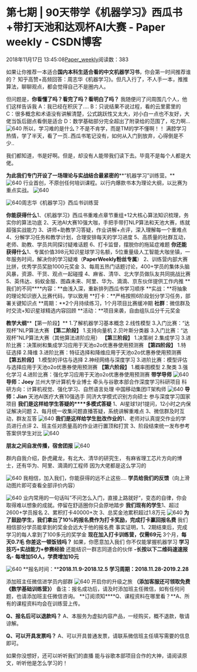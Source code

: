 
# 第七期 | 90天带学《机器学习》西瓜书+带打天池和达观杯AI大赛 - Paper weekly - CSDN博客


2018年11月17日 13:45:08[Paper_weekly](https://me.csdn.net/c9Yv2cf9I06K2A9E)阅读数：383


如果让你推荐一本适合**国内本科生适合看的中文机器学习书**，你会第一时间推荐谁的？
知乎高赞+高频回答：周志华《机器学习》。但凡入行了，不人手一本，推推算法，聊聊观点，都会觉得自己不是圈内人。

但问题是，**你看懂了吗？看完了吗？看明白了吗？**
我随便问了问周围几个人，他们这样告诉我
A：我已经在积灰了....
B：只说结果不说过程，看的云里雾里的
C：很多概念和术语没有讲解清楚，公式跳跃性又太大，对小白一点也不友好，大佬当饭后甜点看倒是适合
D：数学基础部分完全超出了附录给的范围了，吃力啊...
![640](https://ss.csdn.net/p?https://mmbiz.qpic.cn/mmbiz_jpg/ICiaxO5t2PJmJ0hicUGStcXkELfdeuckfWlkZYErD7CZY8p4MRHm2jBgQomYET6FaCw29kXcDuHuw739bctmmvEA/640)
所以，学习难的是什么？不是不肯学，而是TM的学不懂啊！！
满腔学习热情，学了半天，看了一页..西瓜书笔记没有，如何从入门到放弃，心得倒是不少..

我们都知道，书是好啊。但是，却没有人能带我们读下去。毕竟不是每个人都是大佬。

**为此我们专门开设了一场理论与实战结合最紧密的****“机器学习”训练营。**
![640](https://ss.csdn.net/p?https://mmbiz.qpic.cn/mmbiz_jpg/ICiaxO5t2PJmJ0hicUGStcXkELfdeuckfWeFZTBgF4ic87LXDgjrr29qvmiaqGLrBly4wNoTRsLU8HFTfY6a3J82Pg/640)
行业首创，不原创任何培训课程。以行内爆款书本为理论大纲，以比赛为重点实战。
![640](https://ss.csdn.net/p?https://mmbiz.qpic.cn/mmbiz_png/ICiaxO5t2PJmJ0hicUGStcXkELfdeuckfWqCic0PONSe4icxFg6MqNgO60yRYnXb36NPjeMYkyE4Kva0zPibEhXYplA/640)

![640](https://ss.csdn.net/p?https://mmbiz.qpic.cn/mmbiz_png/ICiaxO5t2PJmJ0hicUGStcXkELfdeuckfWyfBNiba2tsnQ7z20EPgJzibDPDBS7YGYJjpwDCBEMIz5qgk6IrtY46hw/640)周志华《机器学习》西瓜书训练营

**你能获得什么**1、《机器学习》西瓜书重难点章节重组+12大核心算法知识梳理，务实你的算法功底
2、天池AI大赛10强大咖，手把手带打NLP算法和天池大赛，练就超强实战能力
3、讲师+助教学习答疑，作业讲解+点评，深入理解每一个重难点
4、分解学习任务和教学计划，合理安排每天的学习进度
5、高质量的社群互动，老师、助教、学员共同探讨疑难话题
6、打卡监督，摆脱你的拖延症难题
**你还能获得什么**1、专属价值398元知识星球学习名额，5位重量级人工智能大咖坐镇，一年服务时间，解决你的学习疑难（**PaperWeekly粉丝专属**）
2、训练营内部大赛比拼，优秀学员奖励1000元奖金
3、每周五热门话题讨论，400+学员的集体头脑风暴，资源、干货、观点一起碰撞
4、麻省、清华、北大学员做队友共同挑战比赛
5、英伟达、蚂蚁金服、图森未来、阿里、华为、滴滴、京东伙伴提供工作内推
**我们的不同****内容：**由浅入深，重新排列西瓜书学习顺序
**实战：**将抽象的理论知识嵌入比赛代码，学以致用
**打卡：**严格按照6阶段划分学习任务，部署关键知识点
**周期：**2个月持续练习，1个月项目比赛缓冲期
**社群**：微信群及时交流+知识星球精选内容回顾
**活动：**项目来袭，自由组队瓜分千元奖金

**教学大纲****【第一阶段】**
1.了解机器学习基本概念
2.线性模型
3.入门比赛：“达观杯”NLP算法大赛
**【第二阶段】**
1.支持向量机
2.贝叶斯分类器
3.入门比赛：“达观杯”NLP算法大赛（其他算法进阶应用）
**【第三阶段】**
1.决策树
2.集成学习
3.进阶比赛：决策树和集成学习应用于天池o2o优惠券使用预测赛
**【第四阶段】**
1.特征选择
2.降维
3.进阶比赛：特征选择和降维应用于天池o2o优惠券使用预测赛
**【第五阶段】**
1.模型的评估与选择
2.神经网络与深度学习
3.进阶比赛：模型评估与选择应用于天池o2o优惠券使用预测赛
**【第六阶段】**
1.概率图模型
2.聚类
3.强化学习
4.进阶比赛：强化学习应用于天池o2o优惠券使用预测赛
**带学导师**
![640](https://ss.csdn.net/p?https://mmbiz.qpic.cn/mmbiz_jpg/ICiaxO5t2PJmJ0hicUGStcXkELfdeuckfWBq5T6klJrVqL37DtDzFIqcRMRQ3MyajcdRTQx63iaEsZDupiaxmz1qjA/640)
**导师：Joey**
兰州大学计算机专业博士
牵头与谷歌本部合作深度学习科研项目
科研方向：计算机视觉、强化学习、自然语言处理
中国移动集团IT架构师
![640](https://ss.csdn.net/p?https://mmbiz.qpic.cn/mmbiz_jpg/ICiaxO5t2PJmJ0hicUGStcXkELfdeuckfWHbtIh582nQdibUGicj1qpT1ZsOYdjySCzUE5WK5s5KMZ7w1ZYoTBfUGA/640)
**导师：Jian**
天池AI医疗大赛10强选手
同济大学模式识别方向硕士
参与深度学习国家项目
**我们是这样给学生答疑的****多模式答疑**
1、AI星球1对1提问，12小时之内保证解决问题
2、每月统一收集问题直播答疑，系统讲解重难点
3、微信群及时互动，群友互答
![640](https://ss.csdn.net/p?https://mmbiz.qpic.cn/mmbiz_jpg/ICiaxO5t2PJmJ0hicUGStcXkELfdeuckfWULwun3T50PckmTVf9RLibOToibpvIaOp7TR5XTUGh3DcI7fbVibsL9Nlg/640)
**我们是这样给学生批改作业的**1、老师对认真提交作业的学员进行点评
2、班主任对质量高的作业进行置顶和打赏
3、阶段结束统一发布参考答案供学生对比
![640](https://ss.csdn.net/p?https://mmbiz.qpic.cn/mmbiz_jpg/ICiaxO5t2PJmJ0hicUGStcXkELfdeuckfWKtlcmpVkUv9JAFm8VQNZyl0gsACNBVAauspmhvBKKjiaPEA7rSOc1vg/640)

**朋友之间自发传播，宿舍团报**
![640](https://ss.csdn.net/p?https://mmbiz.qpic.cn/mmbiz_jpg/ICiaxO5t2PJmJ0hicUGStcXkELfdeuckfWpv0Q225yefUaVR36RAKk4ewlqvguv20tV3tXD9eYic2ocsBrzjERxEQ/640)

群内自我介绍，卧虎藏龙，有北大、清华的研究生，
有麻省理工芯片方向的博士，还有华为、阿里、滴滴的工程师
因为大佬都是这么学习的

![640](https://ss.csdn.net/p?https://mmbiz.qpic.cn/mmbiz_jpg/ICiaxO5t2PJmJ0hicUGStcXkELfdeuckfWNiaugRsobQuAkRFwtjO7NUIQC3UOHyIVUHt6GKy1Uu0S7hlEkoQcLVA/640)
我相信，加入我们，你能获得的远不止这些....
**学员给我们的反馈**（向上滑动图片即可查看全部评价内容）

![640](https://ss.csdn.net/p?https://mmbiz.qpic.cn/mmbiz_jpg/ICiaxO5t2PJmJ0hicUGStcXkELfdeuckfW9sBnTnWibqhLsK7PNRVjmpjJP95fsaBEibAkrrtD0aLsTlvzk4hibv7gw/640)
业内常用的一句话叫”不问怎么入门，直接上路就好“，变态的自律，你会取得难以想象的成就。停留在舒适圈你只会原地踏步
**我们现有的学生**1、超过2600+学员报名
2、累积打卡40000+次
3、总奖金池累积超过1.8万元
![640](https://ss.csdn.net/p?https://mmbiz.qpic.cn/mmbiz_jpg/ICiaxO5t2PJmJ0hicUGStcXkELfdeuckfW2G7kEa4NWhI66Fhgibr2IPmnSNHSO4ib51y26Clh9fjQ37aRnxMMNLQw/640)
**为了鼓励学生，我们拿出了10%的报名费作为打卡奖励，完成打卡赢回报名费**
我们相信部分学员能拿到的奖金会远大于他的报名费
事实证明，1、2期结束后，完成学习的每人拿到了100多元的奖学金
**现在加入打卡训练营，仅需69元**
3个月，**每天0.7毛**
**你差这一顿饭钱吗？**
如果，你愿意加入我们
你不仅能掌握机器学习
**学习技巧+实战能力+参赛经验**
还能结识一群志同道合的伙伴
**-长按以下二维码速速报名-**
**每增加50人，学费增加10元**

![640](https://ss.csdn.net/p?https://mmbiz.qpic.cn/mmbiz_png/ICiaxO5t2PJmJ0hicUGStcXkELfdeuckfWugkKZu28LWZYiaGBDwNJglxpTFJ76AecficQCU2VKSVSuZQNAYSLWibYA/640)
**报名时间：****2018.11.9-2018.12.5**
**学习周期：2018.11.28-2019.2.28**

添加班主任微信进学员内部群
![640](https://ss.csdn.net/p?https://mmbiz.qpic.cn/mmbiz_jpg/ICiaxO5t2PJmJ0hicUGStcXkELfdeuckfW1UbVQlgVAf2PhezmkAzibb4Z3ZkS6h26PNDlBILOp5aG9M5iasicY3V1Q/640)
开启你的升级之旅
**（添加客服还可领取免费《数学基础训练营》）**
备注：报名成功后，请及时添加班主任微信，如有任何问题，也请添加班主任微信咨询。
**订阅须知****Q、课程资料在哪里看？**A、所有的课程资料均会在训练营上传。

**Q、报名后可以退款吗？**
A、本服务为虚拟内容产品，一经购买，概不退款，敬请谅解。

**Q、可以开具发票吗？**
A、可以开具普通发票，请联系微信班主任填写需要的信息即可。

如果你没想好，还可以听听我们的直播
能与谷歌本部项目合作的大神，请阅读原文，听听他是怎么学习的！


